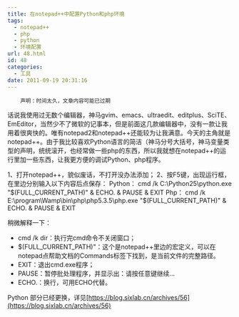 ```yaml
---
title: 在notepad++中配置Python和php环境
tags:
  - notepad++
  - php
  - python
  - 环境配置
url: 48.html
id: 48
categories:
  - 工具
date: 2011-09-19 20:31:16
---
```


        声明：时间太久，文章内容可能已过期

话说我使用过无数个编辑器，神马gvim、emacs、ultraedit、editplus、SciTE、EmEditor，当然少不了微软的记事本，但是前面这几款编辑器中，没有一款让我用着很爽快的。唯有notepad2和notepad++还能较为让我满意。今天的主角就是notepad++。由于我比较喜欢Python语言的简洁（神马分号大括号，神马变量类型的声明，统统滚开，也经常做一些php的东西，所以我就想在notepad++的运行里加一些东西，让我更方便的调试Python、php程序。

1、打开notepad++，貌似废话，不打开没办法添加；
2、按F5键，出现运行框，在里边分别输入以下内容后点保存：
    Python：
    cmd /k C:\Python25\python.exe "$(FULL_CURRENT_PATH)" & ECHO. & PAUSE & EXIT
    Php：
    cmd /k E:\program\Wamp\bin\php\php5.3.5\php.exe "$(FULL_CURRENT_PATH)" & ECHO. & PAUSE & EXIT

稍微解释一下：
- cmd /k dir：执行完cmd命令不关闭窗口；
- $(FULL_CURRENT_PATH)"：这个是notepad++里边的宏定义，可以在notepad点帮助文档的Commands标签下找到，是当前文件的完整路径。
- EXIT：退出cmd.exe程序；
- PAUSE：暂停批处理程序，并显示出：请按任意键继续...
- ECHO.：换行，可用ECHO代替。

Python 部分已经更换，详见[https://blog.sixlab.cn/archives/56](https://blog.sixlab.cn/archives/56)